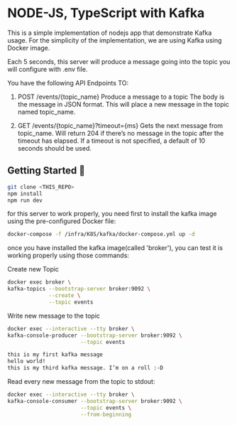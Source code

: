 # NODE-JS, TypeScript with Kafka

This is a simple implementation of nodejs app that demonstrate Kafka usage.
For the simplicity of the implementation, we are using Kafka using Docker image.

Each 5 seconds, this server will produce a message going into the topic you will configure with .env file.

You have the following API Endpoints TO:

1. POST /events/{topic_name}
Produce a message to a topic
The body is the message in JSON format.
This will place a new message in the topic named topic_name.

2. GET /events/{topic_name}?timeout={ms}
Gets the next message from topic_name.
Will return 204 if there’s no message in the topic after the timeout has elapsed.
If a timeout is not specified, a default of 10 seconds should be used.

## Getting Started 🚀

```bash
git clone <THIS_REPO>
npm install
npm run dev
```

for this server to work properly, you need first to install the kafka image using the pre-configured Docker file: 

```bash
docker-compose -f /infra/K8S/kafka/docker-compose.yml up -d
```

once you have installed the kafka image(called 'broker'), you can test it is working properly using those commands:

Create new Topic
```bash
docker exec broker \
kafka-topics --bootstrap-server broker:9092 \
             --create \
             --topic events
```

Write new message to the topic
```bash
docker exec --interactive --tty broker \
kafka-console-producer --bootstrap-server broker:9092 \
                       --topic events

this is my first kafka message
hello world!
this is my third kafka message. I’m on a roll :-D
```

Read every new message from the topic to stdout:

```bash
docker exec --interactive --tty broker \
kafka-console-consumer --bootstrap-server broker:9092 \
                       --topic events \
                       --from-beginning
```